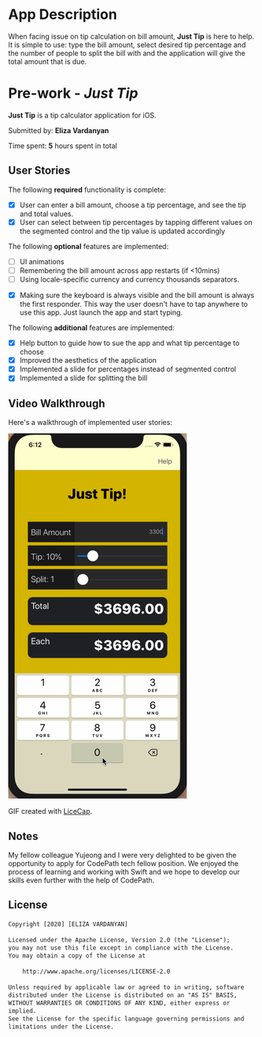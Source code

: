 # App Description 
When facing issue on tip calculation on bill amount, **Just Tip** is here to help. It is simple to use: type the bill amount, select desired tip percentage and the number of people to split the bill with and the application will give the total amount that is due.

# Pre-work - *Just Tip*

**Just Tip** is a tip calculator application for iOS. 

Submitted by: **Eliza Vardanyan**

Time spent: **5** hours spent in total

## User Stories

The following **required** functionality is complete:

- [x] User can enter a bill amount, choose a tip percentage, and see the tip and total values.
- [x] User can select between tip percentages by tapping different values on the segmented control and the tip value is updated accordingly

The following **optional** features are implemented:

* [ ] UI animations
* [ ] Remembering the bill amount across app restarts (if <10mins)
* [ ] Using locale-specific currency and currency thousands separators.
- [x] Making sure the keyboard is always visible and the bill amount is always the first responder. This way the user doesn't have to tap anywhere to use this app. Just launch the app and start typing.

The following **additional** features are implemented:

- [x] Help button to guide how to sue the app and what tip percentage to choose
- [x] Improved the aesthetics of the application
- [x] Implemented a slide for percentages instead of segmented control
- [x] Implemented a slide for splitting the bill

## Video Walkthrough

Here's a walkthrough of implemented user stories:

<img src='https://raw.githubusercontent.com/evarda17/TipCalculator/master/JustTip.gif' title='Video Walkthrough' width='' alt='Video Walkthrough' />

GIF created with [LiceCap](http://www.cockos.com/licecap/).

## Notes

My fellow colleague Yujeong and I were very delighted to be given the opportunity to apply for CodePath tech fellow position. We enjoyed the process of learning and working with Swift and we hope to develop our skills even further with the help of CodePath. 

## License

    Copyright [2020] [ELIZA VARDANYAN]

    Licensed under the Apache License, Version 2.0 (the "License");
    you may not use this file except in compliance with the License.
    You may obtain a copy of the License at

        http://www.apache.org/licenses/LICENSE-2.0

    Unless required by applicable law or agreed to in writing, software
    distributed under the License is distributed on an "AS IS" BASIS,
    WITHOUT WARRANTIES OR CONDITIONS OF ANY KIND, either express or implied.
    See the License for the specific language governing permissions and
    limitations under the License.
